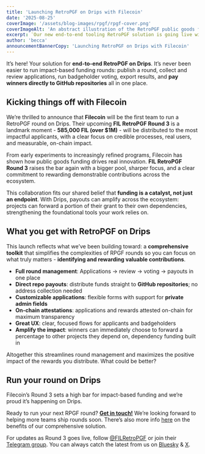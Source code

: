 ```yaml
---
title: 'Launching RetroPGF on Drips with Filecoin'
date: '2025-08-25'
coverImage: '/assets/blog-images/rpgf/rpgf-cover.png'
coverImageAlt: 'An abstract illustration of the RetroPGF public goods funding mechanism.'
excerpt: ¨Our new end-to-end tooling RetroPGF solution is going live with Filecoin's largest round to date."
author: 'becca'
announcementBannerCopy: 'Launching RetroPGF on Drips with Filecoin'
---
```


It’s here\! Your solution for **end-to-end RetroPGF on Drips**. It’s never been easier to run impact-based funding rounds: publish a round, collect and review applications, run badgeholder voting, export results, and **pay winners directly to GitHub repositories** all in one place.

## **Kicking things off with Filecoin**

We’re thrilled to announce that **Filecoin** will be the first team to run a RetroPGF round on Drips. Their upcoming **FIL RetroPGF Round 3** is a landmark moment \- **585,000 FIL (over $1M)** \- will be distributed to the most impactful applicants, with a clear focus on credible processes, real users, and measurable, on-chain impact.

From early experiments to increasingly refined programs, Filecoin has shown how public goods funding drives real innovation. **FIL RetroPGF Round 3** raises the bar again with a bigger pool, sharper focus, and a clear commitment to rewarding demonstrable contributions across the ecosystem.

This collaboration fits our shared belief that **funding is a catalyst, not just an endpoint**. With Drips, payouts can amplify across the ecosystem: projects can forward a portion of their grant to their own dependencies, strengthening the foundational tools your work relies on.

## **What you get with RetroPGF on Drips**

This launch reflects what we’ve been building toward: a **comprehensive toolkit** that simplifies the complexities of RPGF rounds so you can focus on what truly matters \- **identifying and rewarding valuable contributions**.

- **Full round management**: Applications → review → voting → payouts in one place
- **Direct repo payouts**: distribute funds straight to **GitHub repositories**; no address collection needed
- **Customizable applications**: flexible forms with support for **private admin fields**
- **On-chain attestations**: applications and rewards attested on-chain for maximum transparency
- **Great UX**: clear, focused flows for applicants and badgeholders
- **Amplify the impact**: winners can immediately choose to forward a percentage to other projects they depend on, dependency funding built in

Altogether this streamlines round management and maximizes the positive impact of the rewards you distribute. What could be better?

## **Run your round on Drips**

Filecoin’s Round 3 sets a high bar for impact-based funding and we’re proud it’s happening on Drips.

Ready to run your next RPGF round? [**Get in touch\!**](https://drips-network.notion.site/1e4c52c9599781b5a0aeca3e8eb1b3e4%20) We’re looking forward to helping more teams ship rounds soon. There’s also more info [here](https://www.drips.network/solutions/retro-pgf%20) on the benefits of our comprehensive solution.

For updates as Round 3 goes live, follow [@FILRetroPGF](https://x.com/FILRetroPGF) or join their [Telegram group](https://t.me/+haan_QdnllYyZmE1). You can always catch the latest from us on [Bluesky](https://bsky.app/profile/drips.network%20) & [X](https://x.com/dripsnetwork).
